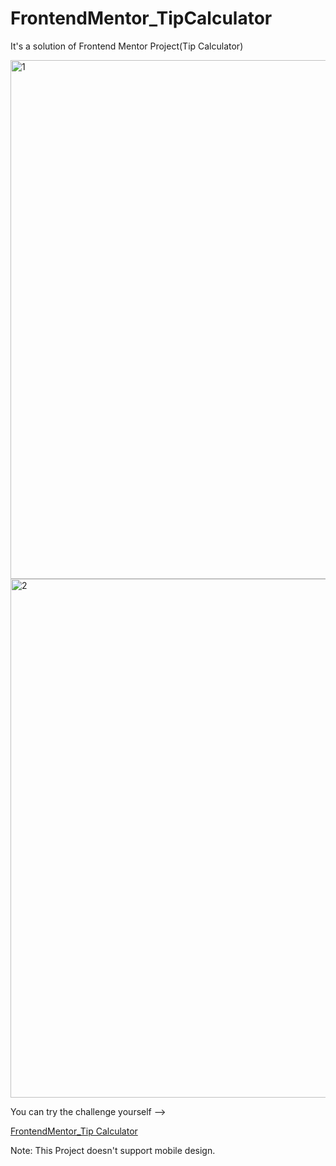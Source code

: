 # FrontendMentor_TipCalculator

It's a solution of Frontend Mentor Project(Tip Calculator)

<img width="830" alt="1" src="https://user-images.githubusercontent.com/111309350/224750314-91baee6c-b2d1-49b9-9de4-b49e1008d7ea.png">

<img width="830" alt="2" src="https://user-images.githubusercontent.com/111309350/224750323-32a5bbe8-ea47-4b7c-b847-783a79adefaa.png">

You can try the challenge yourself -->

[FrontendMentor_Tip Calculator](https://www.frontendmentor.io/challenges/tip-calculator-app-ugJNGbJUX)

Note: This Project doesn't support mobile design.
